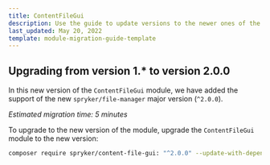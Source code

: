 ```yaml
---
title: ContentFileGui
description: Use the guide to update versions to the newer ones of the ContentFileGui module.
last_updated: May 20, 2022
template: module-migration-guide-template
---
```


## Upgrading from version 1.* to version 2.0.0

In this new version of the `ContentFileGui` module, we have added the support of the new `spryker/file-manager` major version (`^2.0.0`).

*Estimated migration time: 5 minutes*

To upgrade to the new version of the module, upgrade the `ContentFileGui` module to the new version:

```bash
composer require spryker/content-file-gui: "^2.0.0" --update-with-dependencies
```
